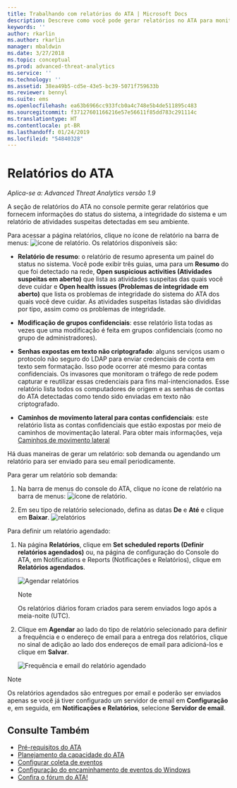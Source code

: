 ```yaml
---
title: Trabalhando com relatórios do ATA | Microsoft Docs
description: Descreve como você pode gerar relatórios no ATA para monitorar sua rede.
keywords: ''
author: rkarlin
ms.author: rkarlin
manager: mbaldwin
ms.date: 3/27/2018
ms.topic: conceptual
ms.prod: advanced-threat-analytics
ms.service: ''
ms.technology: ''
ms.assetid: 38ea49b5-cd5e-43e5-bc39-5071f759633b
ms.reviewer: bennyl
ms.suite: ems
ms.openlocfilehash: ea63b6966cc933fcb0a4c748e5b4de511895c483
ms.sourcegitcommit: f37127601166216e57e56611f85dd783c291114c
ms.translationtype: HT
ms.contentlocale: pt-BR
ms.lasthandoff: 01/24/2019
ms.locfileid: "54840328"
---
```

# <a name="ata-reports"></a>Relatórios do ATA


*Aplica-se a: Advanced Threat Analytics versão 1.9*

A seção de relatórios do ATA no console permite gerar relatórios que fornecem informações do status do sistema, a integridade do sistema e um relatório de atividades suspeitas detectadas em seu ambiente.

Para acessar a página relatórios, clique no ícone de relatório na barra de menus: ![ícone de relatório](./media/ata-report-icon.png).
Os relatórios disponíveis são: 

- **Relatório de resumo**: o relatório de resumo apresenta um painel do status no sistema. Você pode exibir três guias, uma para um **Resumo** do que foi detectado na rede, **Open suspicious activities (Atividades suspeitas em aberto)** que lista as atividades suspeitas das quais você deve cuidar e **Open health issues (Problemas de integridade em aberto)** que lista os problemas de integridade do sistema do ATA dos quais você deve cuidar. As atividades suspeitas listadas são divididas por tipo, assim como os problemas de integridade. 

- **Modificação de grupos confidenciais**: esse relatório lista todas as vezes que uma modificação é feita em grupos confidenciais (como no grupo de administradores).

- **Senhas expostas em texto não criptografado**: alguns serviços usam o protocolo não seguro do LDAP para enviar credenciais de conta em texto sem formatação. Isso pode ocorrer até mesmo para contas confidenciais. Os invasores que monitoram o tráfego de rede podem capturar e reutilizar essas credenciais para fins mal-intencionados. Esse relatório lista todos os computadores de origem e as senhas de contas do ATA detectadas como tendo sido enviadas em texto não criptografado. 

- **Caminhos de movimento lateral para contas confidenciais**: este relatório lista as contas confidenciais que estão expostas por meio de caminhos de movimentação lateral. Para obter mais informações, veja [Caminhos de movimento lateral](use-case-lateral-movement-path.md)

Há duas maneiras de gerar um relatório: sob demanda ou agendando um relatório para ser enviado para seu email periodicamente.

Para gerar um relatório sob demanda:

1. Na barra de menus do console do ATA, clique no ícone de relatório na barra de menus: ![ícone de relatório](./media/ata-report-icon.png).

2. Em seu tipo de relatório selecionado, defina as datas **De** e **Até** e clique em **Baixar**. 
 ![relatórios](./media/reports.png)

Para definir um relatório agendado:
 
1. Na página **Relatórios**, clique em **Set scheduled reports (Definir relatórios agendados)** ou, na página de configuração do Console do ATA, em Notifications e Reports (Notificações e Relatórios), clique em **Relatórios agendados**.

   ![Agendar relatórios](./media/ata-sched-reports.png)

   > [!NOTE]
   > Os relatórios diários foram criados para serem enviados logo após a meia-noite (UTC).

2. Clique em **Agendar** ao lado do tipo de relatório selecionado para definir a frequência e o endereço de email para a entrega dos relatórios, clique no sinal de adição ao lado dos endereços de email para adicioná-los e clique em **Salvar**.

   ![Frequência e email do relatório agendado](./media/sched-report1.png)


> [!NOTE]
> Os relatórios agendados são entregues por email e poderão ser enviados apenas se você já tiver configurado um servidor de email em **Configuração** e, em seguida, em **Notificações e Relatórios**, selecione **Servidor de email**.


## <a name="see-also"></a>Consulte Também
- [Pré-requisitos do ATA](ata-prerequisites.md)
- [Planejamento da capacidade do ATA](ata-capacity-planning.md)
- [Configurar coleta de eventos](configure-event-collection.md)
- [Configuração do encaminhamento de eventos do Windows](configure-event-collection.md)
- [Confira o fórum do ATA!](https://social.technet.microsoft.com/Forums/security/home?forum=mata)
